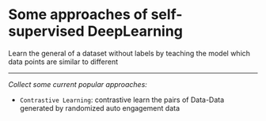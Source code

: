 # Some approaches of self-supervised DeepLearning

Learn the general of a dataset without labels by teaching the model which data points are similar to different

---

*Collect some current popular approaches:*

- `Contrastive Learning`: contrastive learn the pairs of Data-Data generated by randomized auto engagement data
